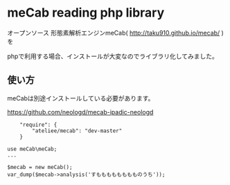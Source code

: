 # meCab reading php library
オープンソース 形態素解析エンジンmeCab( http://taku910.github.io/mecab/ )を

phpで利用する場合、インストールが大変なのでライブラリ化してみました。

## 使い方
meCabは別途インストールしている必要があります。

https://github.com/neologd/mecab-ipadic-neologd

```
    "require": {
        "ateliee/mecab": "dev-master"
    }
```

```
use meCab\meCab;
...

$mecab = new meCab();
var_dump($mecab->analysis('すもももももももものうち'));

```
